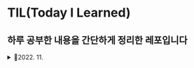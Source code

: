 # TIL(Today I Learned)

## 하루 공부한 내용을 간단하게 정리한 레포입니다

<details>
<summary>📅2022. 11.</summary>
<div markdown="1">

- [TIL 2022.11.6.(일)](https://github.com/fatherLeon/TIL/blob/main/2022.11/TIL%202022.11.6.(일).md)
- [TIL 2022.11.7.(월)](https://github.com/fatherLeon/TIL/blob/main/2022.11/TIL%202022.11.7.(월).md)
- [TIL 2022.11.8.(화)](https://github.com/fatherLeon/TIL/blob/main/2022.11/TIL%202022.11.8.(화).md)
- [TIL 2022.11.9.(수)](https://github.com/fatherLeon/TIL/blob/main/2022.11/TIL%202022.11.9.(수).md)
- [TIL 2022.11.11.(금)](https://github.com/fatherLeon/TIL/blob/main/2022.11/TIL%202022.11.11.(금).md)
- [TIL 2022.11.13.(일)](https://github.com/fatherLeon/TIL/blob/main/2022.11/TIL%202022.11.13.(일).md)
- [TIL 2022.11.14.(월)](https://github.com/fatherLeon/TIL/blob/main/2022.11/TIL%202022.11.14.(월).md)
- [TIL 2022.11.16.(수)](https://github.com/fatherLeon/TIL/blob/main/2022.11/TIL%202022.11.16.(수).md)
- [TIL 2022.11.17.(목)](https://github.com/fatherLeon/TIL/blob/main/2022.11/TIL%202022.11.17.(목).md)

- [TIL 2022.11.18.(금)](https://github.com/fatherLeon/TIL/blob/main/2022.11/TIL%202022.11.18.(금).md)

- [TIL 2022.11.19.(토)](https://github.com/fatherLeon/TIL/blob/main/2022.11/TIL%202022.11.19.(토).md)

- [TIL 2022.11.20.(일)](https://github.com/fatherLeon/TIL/blob/main/2022.11/TIL%202022.11.20.(일).md)

- [TIL 2022.11.24.(목)](https://github.com/fatherLeon/TIL/blob/main/2022.11/TIL%202022.11.24.(목).md)

- [TIL 2022.11.25.(금)](https://github.com/fatherLeon/TIL/blob/main/2022.11/TIL%202022.11.25.(금).md)

- [TIL 2022.11.26.(토)](https://github.com/fatherLeon/TIL/blob/main/2022.11/TIL%202022.11.26.(토).md)

</div>
</details>
